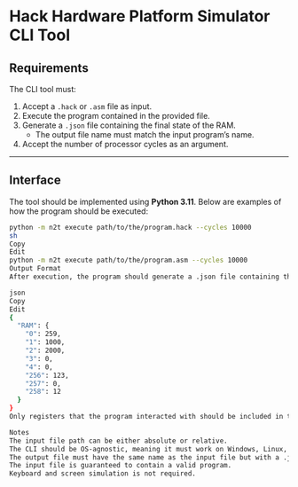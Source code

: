 # Hack Hardware Platform Simulator CLI Tool  

## **Requirements**  
The CLI tool must:  
1. Accept a `.hack` or `.asm` file as input.  
2. Execute the program contained in the provided file.  
3. Generate a `.json` file containing the final state of the RAM.  
   - The output file name must match the input program’s name.  
4. Accept the number of processor cycles as an argument.  

---

## **Interface**  
The tool should be implemented using **Python 3.11**. Below are examples of how the program should be executed:  

```sh
python -m n2t execute path/to/the/program.hack --cycles 10000
sh
Copy
Edit
python -m n2t execute path/to/the/program.asm --cycles 10000
Output Format
After execution, the program should generate a .json file containing the final state of the RAM in JSON format:

json
Copy
Edit
{
  "RAM": {
    "0": 259,
    "1": 1000,
    "2": 2000,
    "3": 0,
    "4": 0,
    "256": 123,
    "257": 0,
    "258": 12
  }
}
Only registers that the program interacted with should be included in the output file.

Notes
The input file path can be either absolute or relative.
The CLI should be OS-agnostic, meaning it must work on Windows, Linux, and macOS.
The output file must have the same name as the input file but with a .json extension.
The input file is guaranteed to contain a valid program.
Keyboard and screen simulation is not required.
